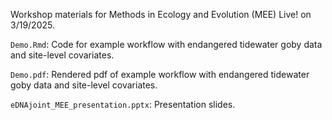 Workshop materials for Methods in Ecology and Evolution (MEE) Live! on 3/19/2025.

`Demo.Rmd`: Code for example workflow with endangered tidewater goby data and site-level covariates.

`Demo.pdf`: Rendered pdf of example workflow with endangered tidewater goby data and site-level covariates.

`eDNAjoint_MEE_presentation.pptx`: Presentation slides.